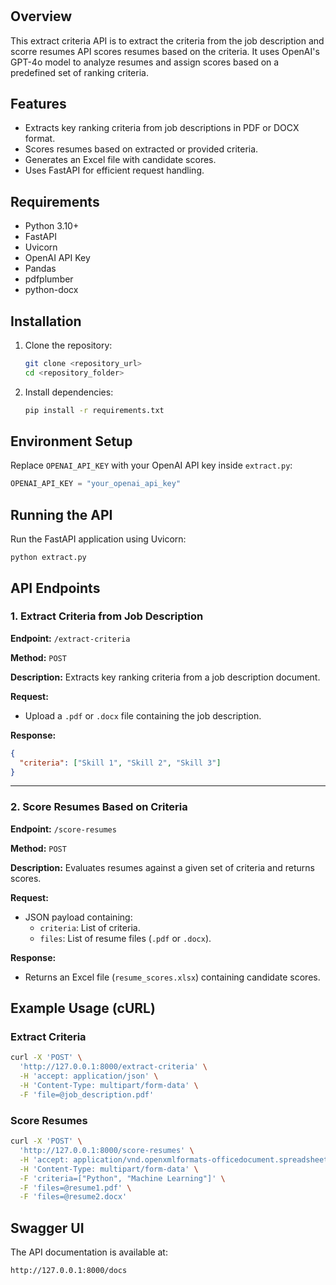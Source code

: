 # 

## Overview
This extract criteria API is to extract the criteria from the job description and scorre resumes API scores resumes based on the criteria. It uses OpenAI's GPT-4o model to analyze resumes and assign scores based on a predefined set of ranking criteria.

## Features
- Extracts key ranking criteria from job descriptions in PDF or DOCX format.
- Scores resumes based on extracted or provided criteria.
- Generates an Excel file with candidate scores.
- Uses FastAPI for efficient request handling.

## Requirements
- Python 3.10+
- FastAPI
- Uvicorn
- OpenAI API Key
- Pandas
- pdfplumber
- python-docx

## Installation
1. Clone the repository:
   ```sh
   git clone <repository_url>
   cd <repository_folder>
   ```
2. Install dependencies:
   ```sh
   pip install -r requirements.txt
   ```

## Environment Setup
Replace `OPENAI_API_KEY` with your OpenAI API key inside `extract.py`:
```python
OPENAI_API_KEY = "your_openai_api_key"
```

## Running the API
Run the FastAPI application using Uvicorn:
```
python extract.py
```

## API Endpoints

### 1. Extract Criteria from Job Description
**Endpoint:** `/extract-criteria`

**Method:** `POST`

**Description:** Extracts key ranking criteria from a job description document.

**Request:**
- Upload a `.pdf` or `.docx` file containing the job description.

**Response:**
```json
{
  "criteria": ["Skill 1", "Skill 2", "Skill 3"]
}
```

---

### 2. Score Resumes Based on Criteria
**Endpoint:** `/score-resumes`

**Method:** `POST`

**Description:** Evaluates resumes against a given set of criteria and returns scores.

**Request:**
- JSON payload containing:
  - `criteria`: List of criteria.
  - `files`: List of resume files (`.pdf` or `.docx`).

**Response:**
- Returns an Excel file (`resume_scores.xlsx`) containing candidate scores.

## Example Usage (cURL)

### Extract Criteria
```sh
curl -X 'POST' \
  'http://127.0.0.1:8000/extract-criteria' \
  -H 'accept: application/json' \
  -H 'Content-Type: multipart/form-data' \
  -F 'file=@job_description.pdf'
```

### Score Resumes
```sh
curl -X 'POST' \
  'http://127.0.0.1:8000/score-resumes' \
  -H 'accept: application/vnd.openxmlformats-officedocument.spreadsheetml.sheet' \
  -H 'Content-Type: multipart/form-data' \
  -F 'criteria=["Python", "Machine Learning"]' \
  -F 'files=@resume1.pdf' \
  -F 'files=@resume2.docx'
```


## Swagger UI
The API documentation is available at:
```
http://127.0.0.1:8000/docs
```


